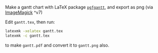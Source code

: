Make a gantt chart with LaTeX package [`pgfgantt`](https://ctan.org/pkg/pgfgantt), and export as png (via [ImageMagick](https://imagemagick.org/index.php) ^v7)

Edit `gantt.tex`, then run:

```sh
latexmk -xelatex gantt.tex
latexmk -c gantt.tex
```

to make `gantt.pdf` and convert it to `gantt.png` also.

